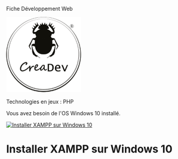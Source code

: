 Fiche Développement Web

[![CreaDev](../lamp-install-ubuntu/logo-creadev-210207-R-200.png)](http://www.creadev.ninja/)

Technologies en jeux : PHP

Vous avez besoin de l'OS Windows 10 installé. 

[![Installer XAMPP sur Windows 10](https://img.youtube.com/vi/mgzZzF53W3k/0.jpg)](https://www.youtube.com/watch?v=mgzZzF53W3k) 

# Installer XAMPP sur Windows 10